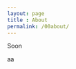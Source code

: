 ```yaml
---
layout: page
title : About
permalink: /00about/
---
```


Soon

aa
<!--
     
https://github.com/nafergo

https://twitter.com/nafergo

      
Powered By <a href="http://github.com/hemangsk/Gravity">Gravity</a>

Made with <i class="fa fa-heart"></i> on <a href="http://jekyllrb.com"><span style="color:black">{ { Jekyll } }</a>
-->
